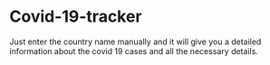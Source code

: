 # Covid-19-tracker
Just enter the country name manually and it will give you a detailed information about the covid 19 cases and all the necessary details.
